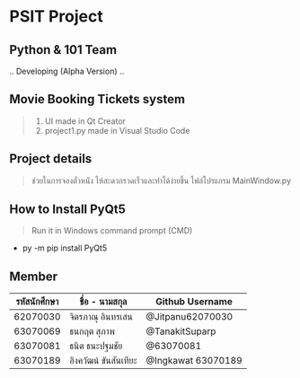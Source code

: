 # PSIT Project 
## Python & 101 Team
.. Developing (Alpha Version) ..
## Movie Booking Tickets system
> 1. UI made in Qt Creator
> 2. project1.py made in Visual Studio Code
## Project details
> ช่วยในการจองตั๋วหนัง ให้สะดวกรวดเร็วและทำได้ง่ายขึ้น
> ไฟล์โปรแกรม MainWindow.py
## How to Install PyQt5
> Run it in Windows command prompt (CMD)
* py -m pip install PyQt5
## Member
| รหัสนักศึกษา | ชื่อ - นามสกุล | Github Username |
| --- | --- | --- |
| 62070030 | จิตรภาณุ อินทรเสน | @Jitpanu62070030 |
| 63070069 | ธนกฤต สุภาพ | @TanakitSuparp |
| 63070081 | ธนิต ธนะปฐมชัย | @63070081 |
| 63070189 | อิงควัฒน์ ขันสันเทียะ | @Ingkawat 63070189 |
